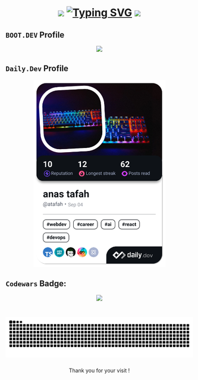 <h1 align="center">
<img src="https://user-images.githubusercontent.com/74038190/212257468-1e9a91f1-b626-4baa-b15d-5c385dfa7ed2.gif" width="100">
  <a href="https://git.io/typing-svg"><img src="https://readme-typing-svg.herokuapp.com?font=Righteous&pause=500&center=true&width=435&lines=Welcome+%F0%9F%91%8B+to+my+github+profile;Welcome+%F0%9F%91%8B+to+my+github+profile;Welcome+%F0%9F%91%8B+to+my+github+profile;Welcome+%F0%9F%91%8B+to+my+github+profile;Welcome+%F0%9F%91%8B+to+my+github+profile" alt="Typing SVG" /></a>

<img src="https://user-images.githubusercontent.com/74038190/212257468-1e9a91f1-b626-4baa-b15d-5c385dfa7ed2.gif" width="100">
</h1>


##  `BOOT.DEV` Profile
<p align="center">
  <a target="_blank" href="https://www.boot.dev/u/atafah">
    <img src="https://api.boot.dev/v1/users/public/5f5b8811-5e83-4744-833a-f1dcea42576d/thumbnail" >
  </a>
</p>



##  `Daily.Dev` Profile

<p align="center">
<a href="https://app.daily.dev/atafah"><img src="./devcard.png" width="356" alt="anas tafah's Dev Card"/></a>
</p>


##  `Codewars` Badge:

<p align="center">
  <a target="_blank" href="https://www.codewars.com/users/atafah">
    <img src="https://www.codewars.com/users/atafah/badges/large">
  </a>
</p>



###

<br clear="both">

<img src="https://raw.githubusercontent.com/atafah/atafah/output/snake.svg" alt="Snake animation" />

###



<p align="center">Thank you for your visit !</p>
